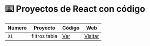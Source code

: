 # ⌨️ Proyectos de React con código

| Número | Proyecto      | Código                | Web                                             |
| ------ | ------------- | --------------------- | ----------------------------------------------- |
| `01`   | filtros tabla | [Ver](tabla-filtros/) | [Visitar](http://tabla-filtros-drubio.surge.sh) |
